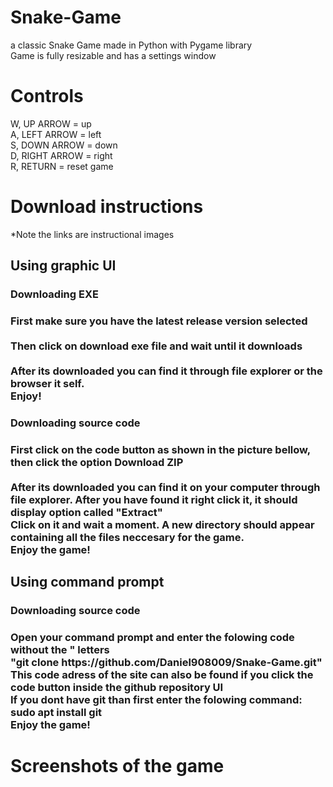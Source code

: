 # Snake-Game
a classic Snake Game made in Python with Pygame library <br>
Game is fully resizable and has a settings window <br>
<h1>Controls</h1>
W, UP ARROW = up <br>
A, LEFT ARROW = left <br>
S, DOWN ARROW = down <br>
D, RIGHT ARROW = right <br>
R, RETURN = reset game <br>
<h1>Download instructions</h1>
*Note the links are instructional images <br>
<h2>Using graphic UI</h2>
<h3>Downloading EXE <h3>
First make sure you have the latest release version selected <br>
 <br>
Then click on download exe file and wait until it downloads <br>
 <br>
After its downloaded you can find it through file explorer or the browser it self. <br>
Enjoy!<br>
<h3>Downloading source code <h3>
First click on the code button as shown in the picture bellow, then click the option Download ZIP <br>
 <br>
After its downloaded you can find it on your computer through file explorer. After you have found it right click it, it should display option called "Extract" <br>
Click on it and wait a moment. A new directory should appear containing all the files neccesary for the game.<br>
Enjoy the game! <br>
<h2>Using command prompt</h2>
<h3>Downloading source code <h3>
Open your command prompt and enter the folowing code without the " letters <br>
"git clone https://github.com/Daniel908009/Snake-Game.git" <br>
This code adress of the site can also be found if you click the code button inside the github repository UI <br>
If you dont have git than first enter the folowing command: sudo apt install git <br>
Enjoy the game! <br>
<h1>Screenshots of the game</h1>
 <br>

